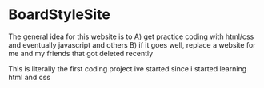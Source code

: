 # BoardStyleSite

The general idea for this website is to 
A) get practice coding with html/css and eventually javascript and others
B) if it goes well, replace a website for me and my friends that got deleted recently

This is literally the first coding project ive started since i started learning html and css

